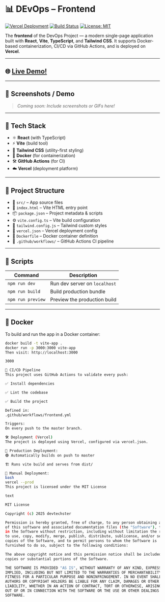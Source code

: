 # 📊 DEvOps – Frontend

[![Vercel Deployment](https://img.shields.io/badge/deployed%20on-vercel-000?logo=vercel&labelColor=000)](https://dataengineeringproject-kc11zwaxe-dev-techsters-projects.vercel.app)
[![Build Status](https://github.com/devtechster/dataEngineering/actions/workflows/frontend.yml/badge.svg)](https://github.com/devtechster/dataEngineering/actions)
[![License: MIT](https://img.shields.io/badge/license-MIT-blue.svg)](LICENSE)

The **frontend** of the DevOps Project — a modern single-page application built with **React**, **Vite**, **TypeScript**, and **Tailwind CSS**. It supports Docker-based containerization, CI/CD via GitHub Actions, and is deployed on **Vercel**.

---

## 🌐 [Live Demo!](https://dataengineeringproject-kc11zwaxe-dev-techsters-projects.vercel.app)

---

## 📸 Screenshots / Demo

> _Coming soon: Include screenshots or GIFs here!_

---

## 🚀 Tech Stack

- ⚛️ **React** (with TypeScript)
- ⚡ **Vite** (build tool)
- 🎨 **Tailwind CSS** (utility-first styling)
- 🐳 **Docker** (for containerization)
- 🛠️ **GitHub Actions** (for CI)
- ☁️ **Vercel** (deployment platform)

---

## 📁 Project Structure

- 📂 `src/` – App source files
- 🧾 `index.html` – Vite HTML entry point
- 📦 `package.json` – Project metadata & scripts
- ⚙️ `vite.config.ts` – Vite build configuration
- 🎨 `tailwind.config.js` – Tailwind custom styles
- 🔧 `vercel.json` – Vercel deployment config
- 🐳 `Dockerfile` – Docker container definition
- 🚀 `.github/workflows/` – GitHub Actions CI pipeline

----

## 🧪 Scripts

| Command             | Description                    |
|---------------------|--------------------------------|
| `npm run dev`       | Run dev server on `localhost`  |
| `npm run build`     | Build production bundle        |
| `npm run preview`   | Preview the production build   |

---

## 🐳 Docker

To build and run the app in a Docker container:

```bash
docker build -t vite-app .
docker run -p 3000:3000 vite-app
Then visit: http://localhost:3000

3000

🔄 CI/CD Pipeline
This project uses GitHub Actions to validate every push:

✅ Install dependencies

✅ Lint the codebase

✅ Build the project

Defined in:
.github/workflows/frontend.yml

Triggers:
On every push to the master branch.

🛠️ Deployment (Vercel)
The project is deployed using Vercel, configured via vercel.json.

🔧 Production Deployment:
🟢 Automatically builds on push to master

🏗️ Runs vite build and serves from dist/

🔧 Manual Deployment:
bash
vercel --prod
This project is licensed under the MIT License

text

MIT License

Copyright (c) 2025 devtechster

Permission is hereby granted, free of charge, to any person obtaining a copy
of this software and associated documentation files (the "Software"), to deal
in the Software without restriction, including without limitation the rights
to use, copy, modify, merge, publish, distribute, sublicense, and/or sell
copies of the Software, and to permit persons to whom the Software is
furnished to do so, subject to the following conditions:

The above copyright notice and this permission notice shall be included in all
copies or substantial portions of the Software.

THE SOFTWARE IS PROVIDED "AS IS", WITHOUT WARRANTY OF ANY KIND, EXPRESS OR
IMPLIED, INCLUDING BUT NOT LIMITED TO THE WARRANTIES OF MERCHANTABILITY,
FITNESS FOR A PARTICULAR PURPOSE AND NONINFRINGEMENT. IN NO EVENT SHALL THE
AUTHORS OR COPYRIGHT HOLDERS BE LIABLE FOR ANY CLAIM, DAMAGES OR OTHER
LIABILITY, WHETHER IN AN ACTION OF CONTRACT, TORT OR OTHERWISE, ARISING FROM,
OUT OF OR IN CONNECTION WITH THE SOFTWARE OR THE USE OR OTHER DEALINGS IN THE
SOFTWARE.
